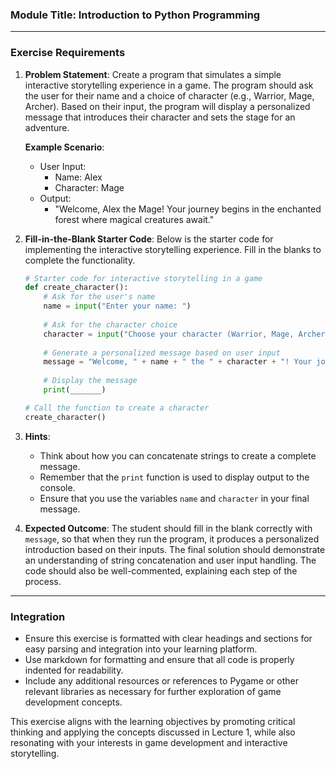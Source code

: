 ### Module Title: Introduction to Python Programming

---

### Exercise Requirements

1. **Problem Statement**: 
   Create a program that simulates a simple interactive storytelling experience in a game. The program should ask the user for their name and a choice of character (e.g., Warrior, Mage, Archer). Based on their input, the program will display a personalized message that introduces their character and sets the stage for an adventure.

   **Example Scenario**: 
   - User Input: 
     - Name: Alex
     - Character: Mage
   - Output: 
     - "Welcome, Alex the Mage! Your journey begins in the enchanted forest where magical creatures await."

2. **Fill-in-the-Blank Starter Code**: 
   Below is the starter code for implementing the interactive storytelling experience. Fill in the blanks to complete the functionality.

   ```python
   # Starter code for interactive storytelling in a game
   def create_character():
       # Ask for the user's name
       name = input("Enter your name: ")
       
       # Ask for the character choice
       character = input("Choose your character (Warrior, Mage, Archer): ")
       
       # Generate a personalized message based on user input
       message = "Welcome, " + name + " the " + character + "! Your journey begins in the enchanted forest where magical creatures await."
       
       # Display the message
       print(_______)

   # Call the function to create a character
   create_character()
   ```

3. **Hints**:
   - Think about how you can concatenate strings to create a complete message.
   - Remember that the `print` function is used to display output to the console.
   - Ensure that you use the variables `name` and `character` in your final message.

4. **Expected Outcome**: 
   The student should fill in the blank correctly with `message`, so that when they run the program, it produces a personalized introduction based on their inputs. The final solution should demonstrate an understanding of string concatenation and user input handling. The code should also be well-commented, explaining each step of the process.

---

### Integration

- Ensure this exercise is formatted with clear headings and sections for easy parsing and integration into your learning platform.
- Use markdown for formatting and ensure that all code is properly indented for readability.
- Include any additional resources or references to Pygame or other relevant libraries as necessary for further exploration of game development concepts.

This exercise aligns with the learning objectives by promoting critical thinking and applying the concepts discussed in Lecture 1, while also resonating with your interests in game development and interactive storytelling.